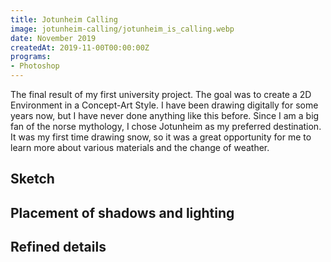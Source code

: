 ```yaml
---
title: Jotunheim Calling
image: jotunheim-calling/jotunheim_is_calling.webp
date: November 2019
createdAt: 2019-11-00T00:00:00Z
programs:
- Photoshop
---
```


The final result of my first university project.
The goal was to create a 2D Environment in a Concept-Art Style.
I have been drawing digitally for some years now, but I have never done anything like this before.
Since I am a big fan of the norse mythology, I chose Jotunheim as my preferred destination.
It was my first time drawing snow, so it was a great opportunity for me to learn more about various materials and the change of weather.

<asset-image src="jotunheim-calling/jotunheim_is_calling.webp" alt=""></asset-image>

## Sketch
<asset-image src="jotunheim-calling/jotunheim_1.webp" alt="Sketch"></asset-image>

## Placement of shadows and lighting
<asset-image src="jotunheim-calling/jotunheim_2.webp" alt="Placement of shadows and lighting"></asset-image>

## Refined details
<asset-image src="jotunheim-calling/jotunheim_3.webp" alt="Refined details"></asset-image>
